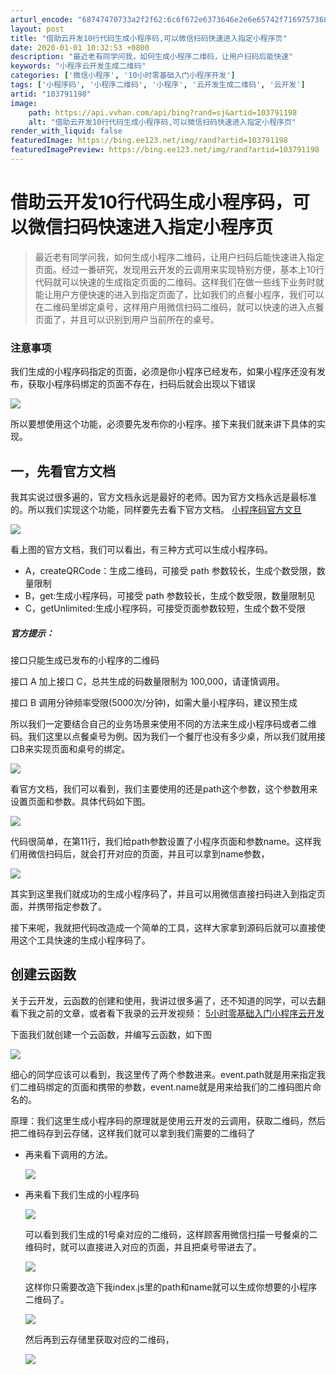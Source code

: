 ```yaml
---
arturl_encode: "68747470733a2f2f62:6c6f672e6373646e2e6e65742f7169757368695f313939302f:61727469636c652f64657461696c732f313033373931313938"
layout: post
title: "借助云开发10行代码生成小程序码,可以微信扫码快速进入指定小程序页"
date: 2020-01-01 10:32:53 +0800
description: "最近老有同学问我，如何生成小程序二维码，让用户扫码后能快速"
keywords: "小程序云开发生成二维码"
categories: ['微信小程序', '10小时零基础入门小程序开发']
tags: ['小程序码', '小程序二维码', '小程序', '云开发生成二维码', '云开发']
artid: "103791198"
image:
    path: https://api.vvhan.com/api/bing?rand=sj&artid=103791198
    alt: "借助云开发10行代码生成小程序码,可以微信扫码快速进入指定小程序页"
render_with_liquid: false
featuredImage: https://bing.ee123.net/img/rand?artid=103791198
featuredImagePreview: https://bing.ee123.net/img/rand?artid=103791198
---
```


# 借助云开发10行代码生成小程序码，可以微信扫码快速进入指定小程序页

> 最近老有同学问我，如何生成小程序二维码，让用户扫码后能快速进入指定页面。经过一番研究，发现用云开发的云调用来实现特别方便，基本上10行代码就可以快速的生成指定页面的二维码。这样我们在做一些线下业务时就能让用户方便快速的进入到指定页面了，比如我们的点餐小程序，我们可以在二维码里绑定桌号，这样用户用微信扫码二维码，就可以快速的进入点餐页面了，并且可以识别到用户当前所在的桌号。

### 注意事项

我们生成的小程序码指定的页面，必须是你小程序已经发布，如果小程序还没有发布，获取小程序码绑定的页面不存在，扫码后就会出现以下错误
  
![ ](https://i-blog.csdnimg.cn/blog_migrate/8f8679267ae6a0478b77609fbf92de81.png)
  
所以要想使用这个功能，必须要先发布你的小程序。接下来我们就来讲下具体的实现。

## 一，先看官方文档

我其实说过很多遍的，官方文档永远是最好的老师。因为官方文档永远是最标准的。所以我们实现这个功能，同样要先去看下官方文档。
[小程序码官方文旦](https://developers.weixin.qq.com/miniprogram/dev/api-backend/open-api/qr-code/wxacode.getUnlimited.html)
  
![ ](https://i-blog.csdnimg.cn/blog_migrate/6571aaeabe958c1c9465bd269e56da15.png)
  
看上图的官方文档，我们可以看出，有三种方式可以生成小程序码。

* A，createQRCode：生成二维码，可接受 path 参数较长，生成个数受限，数量限制
* B，get:生成小程序码，可接受 path 参数较长，生成个数受限，数量限制见
* C，getUnlimited:生成小程序码，可接受页面参数较短，生成个数不受限

##### 官方提示：

接口只能生成已发布的小程序的二维码
  
接口 A 加上接口 C，总共生成的码数量限制为 100,000，请谨慎调用。
  
接口 B 调用分钟频率受限(5000次/分钟)，如需大量小程序码，建议预生成
  
所以我们一定要结合自己的业务场景来使用不同的方法来生成小程序码或者二维码。我们这里以点餐桌号为例。因为我们一个餐厅也没有多少桌，所以我们就用接口B来实现页面和桌号的绑定。
  
![ ](https://i-blog.csdnimg.cn/blog_migrate/2cf5c82f2fe3624504ed6202a15abf96.png)
  
看官方文档，我们可以看到，我们主要使用的还是path这个参数，这个参数用来设置页面和参数。具体代码如下图。
  
![ ](https://i-blog.csdnimg.cn/blog_migrate/32ec2378092bb738df5fef703637f104.png)
  
代码很简单，在第11行，我们给path参数设置了小程序页面和参数name。这样我们用微信扫码后，就会打开对应的页面，并且可以拿到name参数，
  
![ ](https://i-blog.csdnimg.cn/blog_migrate/f274d9a36060dac0a8b6b0bab84fd24b.png)
  
其实到这里我们就成功的生成小程序码了，并且可以用微信直接扫码进入到指定页面，并携带指定参数了。
  
接下来呢，我就把代码改造成一个简单的工具，这样大家拿到源码后就可以直接使用这个工具快速的生成小程序码了。

## 创建云函数

关于云开发，云函数的创建和使用，我讲过很多遍了，还不知道的同学，可以去翻看下我之前的文章，或者看下我录的云开发视频：
[5小时零基础入门小程序云开发](https://edu.csdn.net/course/detail/26572)
  
下面我们就创建一个云函数，并编写云函数，如下图
  
![ ](https://i-blog.csdnimg.cn/blog_migrate/b9b9e2e2d7488c4ce09dcc4a89c5c7e5.png)
  
细心的同学应该可以看到，我这里传了两个参数进来。event.path就是用来指定我们二维码绑定的页面和携带的参数，event.name就是用来给我们的二维码图片命名的。
  
原理：我们这里生成小程序码的原理就是使用云开发的云调用，获取二维码，然后把二维码存到云存储，这样我们就可以拿到我们需要的二维码了

* 再来看下调用的方法。
    
  ![ ](https://i-blog.csdnimg.cn/blog_migrate/f6da7e436275f3b32810dbf3e6f55317.png)
* 再来看下我们生成的小程序码
    
  ![ ](https://i-blog.csdnimg.cn/blog_migrate/4f38a670e8d2da7b4df89ae8813ecab5.png)
    
  可以看到我们生成的1号桌对应的二维码，这样顾客用微信扫描一号餐桌的二维码时，就可以直接进入对应的页面，并且把桌号带进去了。
    
  ![ ](https://i-blog.csdnimg.cn/blog_migrate/49323bceb722ae287b0ce04966751914.png)
    
  这样你只需要改造下我index.js里的path和name就可以生成你想要的小程序二维码了。
    
  ![ ](https://i-blog.csdnimg.cn/blog_migrate/d83ede5e14f048b7060490649fee3acb.png)
    
  然后再到云存储里获取对应的二维码，
    
  ![ ](https://i-blog.csdnimg.cn/blog_migrate/3683ed7d60a274147162747baa9a52fa.png)